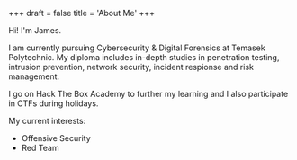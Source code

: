 +++
draft = false
title = 'About Me'
+++

Hi! I'm James.

I am currently pursuing Cybersecurity & Digital Forensics at Temasek Polytechnic. My diploma includes in-depth studies in penetration testing, intrusion prevention, network security, incident respionse and risk management.

I go on Hack The Box Academy to further my learning and I also participate in CTFs during holidays.

My current interests:
- Offensive Security
- Red Team